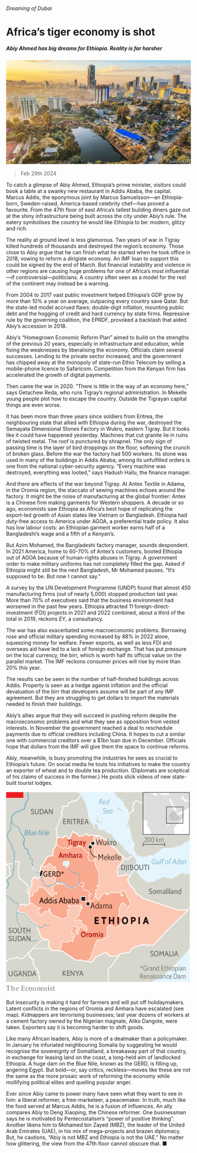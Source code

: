 ###### Dreaming of Dubai

# Africa’s tiger economy is shot 

##### Abiy Ahmed has big dreams for Ethiopia. Reality is far harsher 

![image](images/20240302_MAP002.jpg) 

> Feb 29th 2024 

To catch a glimpse of Abiy Ahmed, Ethiopia’s prime minister, visitors could book a table at a swanky new restaurant in Addis Ababa, the capital. Marcus Addis, the eponymous joint by Marcus Samuelsson—an Ethiopia-born, Sweden-raised, America-based celebrity chef—has proved a favourite. From the 47th floor of east Africa’s tallest building diners gaze out at the shiny infrastructure being built across the city under Abiy’s rule. The eatery symbolises the country he would like Ethiopia to be: modern, glitzy and rich.

The reality at ground level is less glamorous. Two years of war in Tigray killed hundreds of thousands and destroyed the region’s economy. Those close to Abiy argue that he can finish what he started when he took office in 2018, vowing to reform a dirigiste economy. An IMF loan to support this could be signed by the end of March. But financial instability and violence in other regions are causing huge problems for one of Africa’s most influential—if controversial—politicians. A country often seen as a model for the rest of the continent may instead be a warning. 

From 2004 to 2017 vast public investment helped Ethiopia’s GDP grow by more than 10% a year on average, outpacing every country save Qatar. But the state-led model accrued flaws: double-digit inflation, mounting public debt and the hogging of credit and hard currency by state firms. Repressive rule by the governing coalition, the EPRDF, provoked a backlash that aided Abiy’s accession in 2018. 

Abiy’s “Homegrown Economic Reform Plan” aimed to build on the strengths of the previous 20 years, especially in infrastructure and education, while fixing the weaknesses by liberalising the economy. Officials claim several successes. Lending to the private sector increased, and the government has chipped away at the monopoly of state-run Ethio Telecom by selling a mobile-phone licence to Safaricom. Competition from the Kenyan firm has accelerated the growth of digital payments. 

Then came the war in 2020. “There is little in the way of an economy here,” says Getachew Reda, who runs Tigray’s regional administration. In Mekelle young people plot how to escape the country. Outside the Tigrayan capital things are even worse. 

It has been more than three years since soldiers from Eritrea, the neighbouring state that allied with Ethiopia during the war, destroyed the Semayata Dimensional Stones Factory in Wukro, eastern Tigray. But it looks like it could have happened yesterday. Machines that cut granite lie in ruins of twisted metal. The roof is punctured by shrapnel. The only sign of passing time is the layer of bird droppings on the floor, softening the crunch of broken glass. Before the war the factory had 500 workers. Its stone was used in many of the buildings in Addis Ababa; among its unfulfilled orders is one from the national cyber-security agency. “Every machine was destroyed, everything was looted,” says Hadush Hailu, the finance manager. 

And there are effects of the war beyond Tigray. At Antex Textile in Adama, in the Oromia region, the staccato of sewing machines echoes around the factory. It might be the noise of manufacturing at the global frontier: Antex is a Chinese firm making garments for Western shoppers. A decade or so ago, economists saw Ethiopia as Africa’s best hope of replicating the export-led growth of Asian states like Vietnam or Bangladesh. Ethiopia had duty-free access to America under AGOA, a preferential trade policy. It also has low labour costs: an Ethiopian garment worker earns half of a Bangladeshi’s wage and a fifth of a Kenyan’s. 

But Azim Mohamed, the Bangladeshi factory manager, sounds despondent. In 2021 America, home to 60-70% of Antex’s customers, booted Ethiopia out of AGOA because of human-rights abuses in Tigray. A government order to make military uniforms has not completely filled the gap. Asked if Ethiopia might still be the next Bangladesh, Mr Mohamed pauses. “It’s supposed to be. But now I cannot say.”

A survey by the UN Development Programme (UNDP) found that almost 450 manufacturing firms (out of nearly 5,000) stopped production last year. More than 70% of executives said that the business environment had worsened in the past few years. Ethiopia attracted 11 foreign-direct-investment (FDI) projects in 2021 and 2022 combined, about a third of the total in 2019, reckons EY, a consultancy. 

The war has also exacerbated some macroeconomic problems. Borrowing rose and official military spending increased by 88% in 2022 alone, squeezing money for welfare. Fewer exports, as well as less FDI and overseas aid have led to a lack of foreign exchange. That has put pressure on the local currency, the birr, which is worth half its official value on the parallel market. The IMF reckons consumer prices will rise by more than 20% this year.

The results can be seen in the number of half-finished buildings across Addis. Property is seen as a hedge against inflation and the official devaluation of the birr that developers assume will be part of any IMF agreement. But they are struggling to get dollars to import the materials needed to finish their buildings. 

Abiy’s allies argue that they will succeed in pushing reform despite the macroeconomic problems and what they see as opposition from vested interests. In November the government reached a deal to reschedule payments due to official creditors including China. It hopes to cut a similar one with commercial creditors over a $1bn loan due in December. Officials hope that dollars from the IMF will give them the space to continue reforms. 

Abiy, meanwhile, is busy promoting the industries he sees as crucial to Ethiopia’s future. On social media he touts his initiatives to make the country an exporter of wheat and to double tea production. (Diplomats are sceptical of his claims of success in the former.) He posts slick videos of new state-built tourist lodges. 

![image](images/20240302_MAM920.png) 


But insecurity is making it hard for farmers and will put off holidaymakers. Latent conflicts in the regions of Oromia and Amhara have escalated (see map). Kidnappers are terrorising businesses; last year dozens of workers at a cement factory owned by the Nigerian magnate, Aliko Dangote, were taken. Exporters say it is becoming harder to shift goods. 

Like many African leaders, Abiy is more of a dealmaker than a policymaker. In January he infuriated neighbouring Somalia by suggesting he would recognise the sovereignty of Somaliland, a breakaway part of that country, in exchange for leasing land on the coast, a long-held aim of landlocked Ethiopia. A huge dam on the Blue Nile, known as the GERD, is filling up, angering Egypt. But bold—or, say critics, reckless—moves like these are not the same as the more prosaic work of reforming the economy while mollifying political elites and quelling popular anger. 

Ever since Abiy came to power many have seen what they want to see in him: a liberal reformer, a free-marketeer, a peacemaker. In truth, much like the food served at Marcus Addis, he is a fusion of influences. An ally compares Abiy to Deng Xiaoping, the Chinese reformer. One businessman says he is motivated by Pentecostalism’s “power of positive thinking”. Another likens him to Mohamed bin Zayed (MBZ), the leader of the United Arab Emirates (UAE), in his mix of mega-projects and brazen diplomacy. But, he cautions, “Abiy is not MBZ and Ethiopia is not the UAE.” No matter how glittering, the view from the 47th floor cannot obscure that. ■

